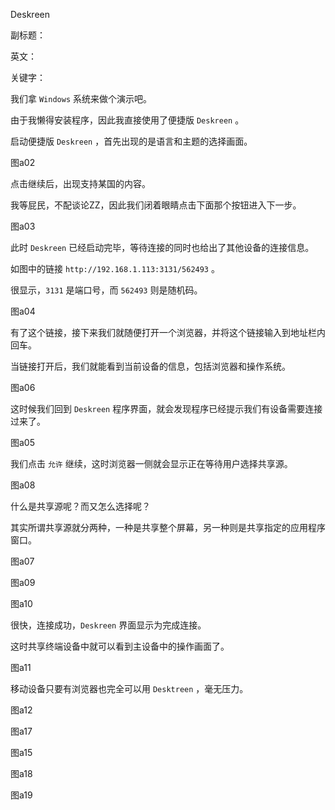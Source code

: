 Deskreen

副标题：

英文：

关键字：









我们拿 `Windows` 系统来做个演示吧。

由于我懒得安装程序，因此我直接使用了便捷版 `Deskreen` 。

启动便捷版 `Deskreen` ，首先出现的是语言和主题的选择画面。

图a02



点击继续后，出现支持某国的内容。

我等屁民，不配谈论ZZ，因此我们闭着眼睛点击下面那个按钮进入下一步。

图a03



此时 `Deskreen` 已经启动完毕，等待连接的同时也给出了其他设备的连接信息。

如图中的链接 `http://192.168.1.113:3131/562493` 。

很显示，`3131` 是端口号，而 `562493` 则是随机码。

图a04



有了这个链接，接下来我们就随便打开一个浏览器，并将这个链接输入到地址栏内回车。

当链接打开后，我们就能看到当前设备的信息，包括浏览器和操作系统。

图a06



这时候我们回到 `Deskreen` 程序界面，就会发现程序已经提示我们有设备需要连接过来了。

图a05



我们点击 `允许` 继续，这时浏览器一侧就会显示正在等待用户选择共享源。

图a08



什么是共享源呢？而又怎么选择呢？

其实所谓共享源就分两种，一种是共享整个屏幕，另一种则是共享指定的应用程序窗口。

图a07

图a09

图a10



很快，连接成功，`Deskreen` 界面显示为完成连接。

这时共享终端设备中就可以看到主设备中的操作画面了。

图a11







移动设备只要有浏览器也完全可以用 `Desktreen` ，毫无压力。

图a12

图a17

图a15

图a18

图a19













